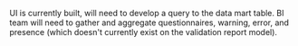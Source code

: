 UI is currently built, will need to develop a query to the data mart table. BI team will need to gather and aggregate questionnaires, warning, error, and presence (which doesn't currently exist on the validation report model).